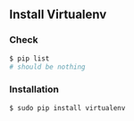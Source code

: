 ## Install Virtualenv

### Check
```bash
$ pip list
# should be nothing
```

### Installation
```bash
$ sudo pip install virtualenv
```
